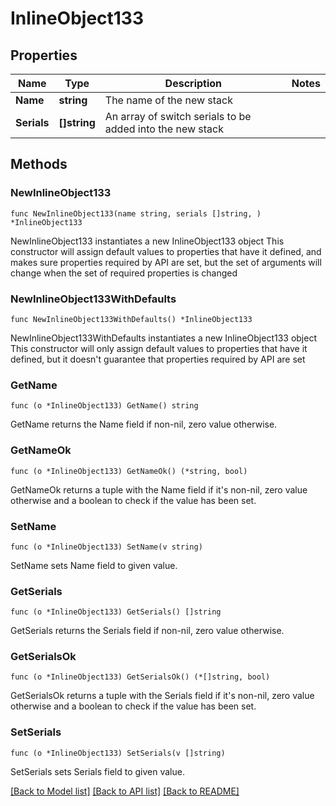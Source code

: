 # InlineObject133

## Properties

Name | Type | Description | Notes
------------ | ------------- | ------------- | -------------
**Name** | **string** | The name of the new stack | 
**Serials** | **[]string** | An array of switch serials to be added into the new stack | 

## Methods

### NewInlineObject133

`func NewInlineObject133(name string, serials []string, ) *InlineObject133`

NewInlineObject133 instantiates a new InlineObject133 object
This constructor will assign default values to properties that have it defined,
and makes sure properties required by API are set, but the set of arguments
will change when the set of required properties is changed

### NewInlineObject133WithDefaults

`func NewInlineObject133WithDefaults() *InlineObject133`

NewInlineObject133WithDefaults instantiates a new InlineObject133 object
This constructor will only assign default values to properties that have it defined,
but it doesn't guarantee that properties required by API are set

### GetName

`func (o *InlineObject133) GetName() string`

GetName returns the Name field if non-nil, zero value otherwise.

### GetNameOk

`func (o *InlineObject133) GetNameOk() (*string, bool)`

GetNameOk returns a tuple with the Name field if it's non-nil, zero value otherwise
and a boolean to check if the value has been set.

### SetName

`func (o *InlineObject133) SetName(v string)`

SetName sets Name field to given value.


### GetSerials

`func (o *InlineObject133) GetSerials() []string`

GetSerials returns the Serials field if non-nil, zero value otherwise.

### GetSerialsOk

`func (o *InlineObject133) GetSerialsOk() (*[]string, bool)`

GetSerialsOk returns a tuple with the Serials field if it's non-nil, zero value otherwise
and a boolean to check if the value has been set.

### SetSerials

`func (o *InlineObject133) SetSerials(v []string)`

SetSerials sets Serials field to given value.



[[Back to Model list]](../README.md#documentation-for-models) [[Back to API list]](../README.md#documentation-for-api-endpoints) [[Back to README]](../README.md)


